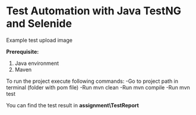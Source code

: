 # Test Automation with Java TestNG and Selenide #
Example test upload image

**Prerequisite:**
1. Java environment
2. Maven


To run the project execute following commands:
-Go to project path in terminal (folder with pom file)
-Run mvn clean
-Run mvn compile
-Run mvn test


You can find the test result in **assignment\TestReport**
